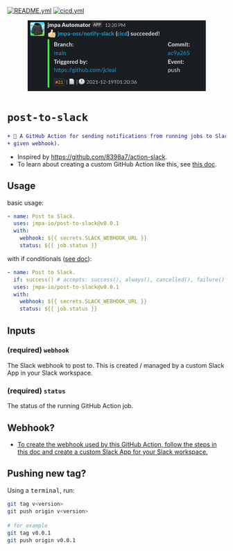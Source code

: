<!-- markdownlint-disable MD041 MD010 MD034 -->
[![README.yml](https://github.com/jmpa-io/post-to-slack/actions/workflows/README.yml/badge.svg)](https://github.com/jmpa-io/post-to-slack/actions/workflows/README.yml)
[![cicd.yml](https://github.com/jmpa-io/post-to-slack/actions/workflows/cicd.yml/badge.svg)](https://github.com/jmpa-io/post-to-slack/actions/workflows/cicd.yml)

<p align="center">
  <img src="docs/logo.png"/>
</p>

# `post-to-slack`

```diff
+ 🐋 A GitHub Action for sending notifications from running jobs to Slack (via a
+ given webhook).
```

* Inspired by https://github.com/8398a7/action-slack.
* To learn about creating a custom GitHub Action like this, see [this doc](https://docs.github.com/en/free-pro-team@latest/actions/creating-actions/creating-a-docker-container-action).

## Usage

basic usage:
```yaml
- name: Post to Slack.
  uses: jmpa-io/post-to-slack@v0.0.1
  with:
    webhook: ${{ secrets.SLACK_WEBHOOK_URL }}
    status: ${{ job.status }}
```

with if conditionals ([see doc](https://docs.github.com/en/free-pro-team@latest/actions/reference/context-and-expression-syntax-for-github-actions#job-status-check-functions)):
```yaml
- name: Post to Slack.
  if: success() # accepts: success(), always(), cancelled(), failure()
  uses: jmpa-io/post-to-slack@v0.0.1
  with:
    webhook: ${{ secrets.SLACK_WEBHOOK_URL }}
    status: ${{ job.status }}
```

## Inputs

### (required) `webhook`

The Slack webhook to post to. This is created / managed
by a custom Slack App in your Slack workspace.

### (required) `status`

The status of the running GitHub Action job.

## Webhook?

* [To create the webhook used by this GitHub Action, follow the steps in this doc and create a custom Slack App for your Slack workspace.](https://api.slack.com/messaging/webhooks)

## Pushing new tag?

Using a <kbd>terminal</kbd>, run:

```bash
git tag v<version>
git push origin v<version>

# for example
git tag v0.0.1
git push origin v0.0.1
```
